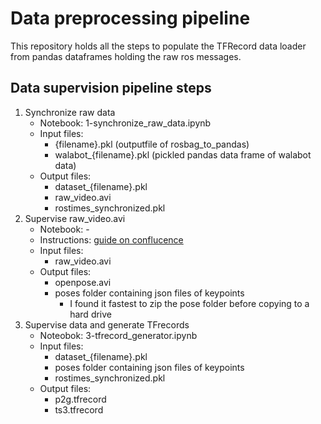 # Data preprocessing pipeline
This repository holds all the steps to populate the TFRecord data loader from pandas dataframes holding the raw ros messages.

## Data supervision pipeline steps

1. Synchronize raw data
    - Notebook: 1-synchronize_raw_data.ipynb  
    - Input files: 
        - {filename}.pkl (outputfile of rosbag_to_pandas)
        - walabot_{filename}.pkl (pickled pandas data frame of walabot data)
     - Output files:
        - dataset_{filename}.pkl 
        - raw_video.avi
        - rostimes_synchronized.pkl  
2. Supervise raw_video.avi
    - Notebook: -
    - Instructions: [guide on conflucence](https://devanthro.atlassian.net/wiki/spaces/SS19/pages/528449656/Install+and+use+OpenPose+docker+image)
    - Input files:
        - raw_video.avi
    - Output files:
        - openpose.avi
        - poses folder containing json files of keypoints
            - I found it fastest to zip the pose folder before copying to a hard drive
3.  Supervise data and generate TFrecords
    - Noteobok: 3-tfrecord_generator.ipynb
    - Input files:
        - dataset_{filename}.pkl 
        - poses folder containing json files of keypoints
        - rostimes_synchronized.pkl  
    - Output files:
        - p2g.tfrecord
        - ts3.tfrecord
